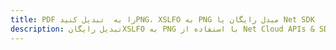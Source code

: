 ---title: PDF را به  تبدیل کنیدPNG، XSLFO به PNG مبدل رایگان یا Net SDKdescription: تبدیل رایگانXSLFO به PNG با استفاده از Net Cloud APIs & SDK همچنین اسناد PDF را در Cloud ایجاد، ویرایش و رندر کنید.---